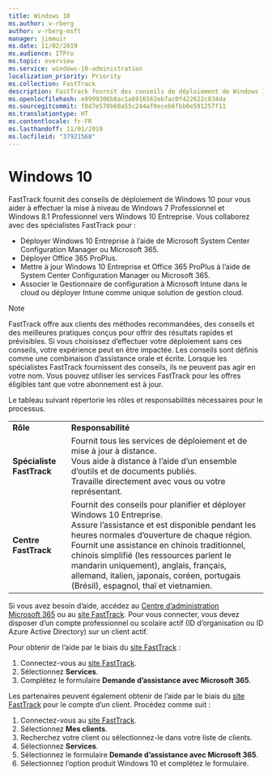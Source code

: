 ```yaml
---
title: Windows 10
ms.author: v-rberg
author: v-rberg-msft
manager: jimmuir
ms.date: 11/02/2019
ms.audience: ITPro
ms.topic: overview
ms.service: windows-10-administration
localization_priority: Priority
ms.collection: FastTrack
description: FastTrack fournit des conseils de déploiement de Windows 10 pour vous aider à effectuer la mise à niveau de Windows 7 Professionnel et Windows 8.1 Professionnel vers Windows 10 Entreprise.
ms.openlocfilehash: e9999306b8ac1a6916562eb7ac0f422622c834da
ms.sourcegitcommit: f8d7e570b60a55c244af0eceb6fbb0e591257f11
ms.translationtype: HT
ms.contentlocale: fr-FR
ms.lasthandoff: 11/01/2019
ms.locfileid: "37921568"
---
```

# <a name="windows-10"></a>Windows 10

FastTrack fournit des conseils de déploiement de Windows 10 pour vous aider à effectuer la mise à niveau de Windows 7 Professionnel et Windows 8.1 Professionnel vers Windows 10 Entreprise. Vous collaborez avec des spécialistes FastTrack pour :

- Déployer Windows 10 Entreprise à l’aide de Microsoft System Center Configuration Manager ou Microsoft 365.
- Déployer Office 365 ProPlus. 
- Mettre à jour Windows 10 Entreprise et Office 365 ProPlus à l’aide de System Center Configuration Manager ou Microsoft 365.
- Associer le Gestionnaire de configuration à Microsoft Intune dans le cloud ou déployer Intune comme unique solution de gestion cloud.
  
> [!NOTE]
> FastTrack offre aux clients des méthodes recommandées, des conseils et des meilleures pratiques conçus pour offrir des résultats rapides et prévisibles. Si vous choisissez d’effectuer votre déploiement sans ces conseils, votre expérience peut en être impactée. Les conseils sont définis comme une combinaison d’assistance orale et écrite. Lorsque les spécialistes FastTrack fournissent des conseils, ils ne peuvent pas agir en votre nom. Vous pouvez utiliser les services FastTrack pour les offres éligibles tant que votre abonnement est à jour.  
    
Le tableau suivant répertorie les rôles et responsabilités nécessaires pour le processus.

|||
|:-----|:-----|
|**Rôle** <br/> |**Responsabilité** <br/> |
|**Spécialiste FastTrack** <br/> |Fournit tous les services de déploiement et de mise à jour à distance.  <br/> Vous aide à distance à l’aide d’un ensemble d’outils et de documents publiés. <br/> Travaille directement avec vous ou votre représentant.|
|**Centre FastTrack**  <br/> |Fournit des conseils pour planifier et déployer Windows 10 Entreprise.   <br/> Assure l’assistance et est disponible pendant les heures normales d’ouverture de chaque région. <br/> Fournit une assistance en chinois traditionnel, chinois simplifié (les ressources parlent le mandarin uniquement), anglais, français, allemand, italien, japonais, coréen, portugais (Brésil), espagnol, thaï et vietnamien.|
 
Si vous avez besoin d’aide, accédez au [Centre d’administration Microsoft 365](https://go.microsoft.com/fwlink/?linkid=2032704) ou au [site FastTrack](https://go.microsoft.com/fwlink/?linkid=780698). Pour vous connecter, vous devez disposer d’un compte professionnel ou scolaire actif (ID d’organisation ou ID Azure Active Directory) sur un client actif. 

Pour obtenir de l’aide par le biais du [site FastTrack](https://go.microsoft.com/fwlink/?linkid=780698) : 
1.  Connectez-vous au [site FastTrack](https://go.microsoft.com/fwlink/?linkid=780698). 
2.  Sélectionnez **Services**.
3.  Complétez le formulaire **Demande d’assistance avec Microsoft 365**.
  
Les partenaires peuvent également obtenir de l’aide par le biais du [site FastTrack](https://go.microsoft.com/fwlink/?linkid=780698) pour le compte d’un client. Procédez comme suit :
1.  Connectez-vous au [site FastTrack](https://go.microsoft.com/fwlink/?linkid=780698). 
2.  Sélectionnez **Mes clients**.
3.  Recherchez votre client ou sélectionnez-le dans votre liste de clients.
4.  Sélectionnez **Services**.
5.  Sélectionnez le formulaire **Demande d’assistance avec Microsoft 365**.
6.  Sélectionnez l’option produit Windows 10 et complétez le formulaire.
 